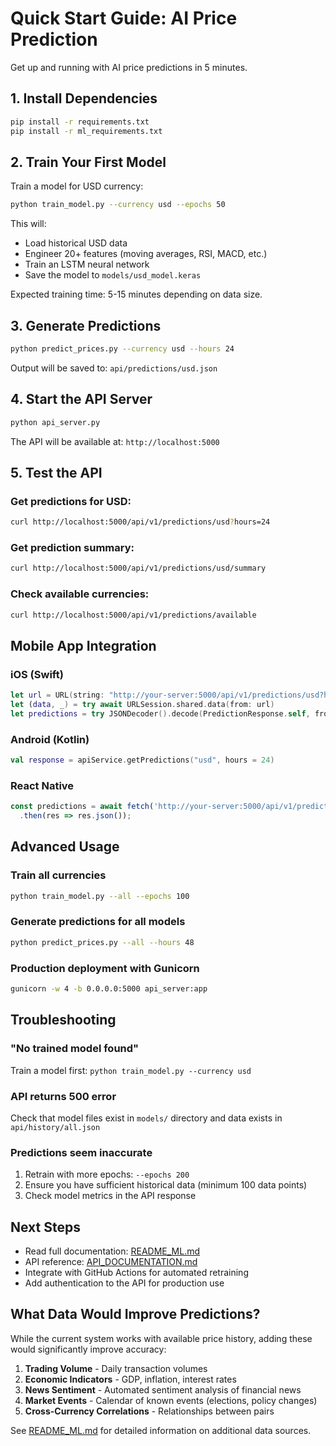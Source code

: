 # Quick Start Guide: AI Price Prediction

Get up and running with AI price predictions in 5 minutes.

## 1. Install Dependencies

```bash
pip install -r requirements.txt
pip install -r ml_requirements.txt
```

## 2. Train Your First Model

Train a model for USD currency:

```bash
python train_model.py --currency usd --epochs 50
```

This will:
- Load historical USD data
- Engineer 20+ features (moving averages, RSI, MACD, etc.)
- Train an LSTM neural network
- Save the model to `models/usd_model.keras`

Expected training time: 5-15 minutes depending on data size.

## 3. Generate Predictions

```bash
python predict_prices.py --currency usd --hours 24
```

Output will be saved to: `api/predictions/usd.json`

## 4. Start the API Server

```bash
python api_server.py
```

The API will be available at: `http://localhost:5000`

## 5. Test the API

### Get predictions for USD:
```bash
curl http://localhost:5000/api/v1/predictions/usd?hours=24
```

### Get prediction summary:
```bash
curl http://localhost:5000/api/v1/predictions/usd/summary
```

### Check available currencies:
```bash
curl http://localhost:5000/api/v1/predictions/available
```

## Mobile App Integration

### iOS (Swift)
```swift
let url = URL(string: "http://your-server:5000/api/v1/predictions/usd?hours=24")!
let (data, _) = try await URLSession.shared.data(from: url)
let predictions = try JSONDecoder().decode(PredictionResponse.self, from: data)
```

### Android (Kotlin)
```kotlin
val response = apiService.getPredictions("usd", hours = 24)
```

### React Native
```javascript
const predictions = await fetch('http://your-server:5000/api/v1/predictions/usd?hours=24')
  .then(res => res.json());
```

## Advanced Usage

### Train all currencies
```bash
python train_model.py --all --epochs 100
```

### Generate predictions for all models
```bash
python predict_prices.py --all --hours 48
```

### Production deployment with Gunicorn
```bash
gunicorn -w 4 -b 0.0.0.0:5000 api_server:app
```

## Troubleshooting

### "No trained model found"
Train a model first: `python train_model.py --currency usd`

### API returns 500 error
Check that model files exist in `models/` directory and data exists in `api/history/all.json`

### Predictions seem inaccurate
1. Retrain with more epochs: `--epochs 200`
2. Ensure you have sufficient historical data (minimum 100 data points)
3. Check model metrics in the API response

## Next Steps

- Read full documentation: [README_ML.md](README_ML.md)
- API reference: [API_DOCUMENTATION.md](API_DOCUMENTATION.md)
- Integrate with GitHub Actions for automated retraining
- Add authentication to the API for production use

## What Data Would Improve Predictions?

While the current system works with available price history, adding these would significantly improve accuracy:

1. **Trading Volume** - Daily transaction volumes
2. **Economic Indicators** - GDP, inflation, interest rates
3. **News Sentiment** - Automated sentiment analysis of financial news
4. **Market Events** - Calendar of known events (elections, policy changes)
5. **Cross-Currency Correlations** - Relationships between pairs

See [README_ML.md](README_ML.md) for detailed information on additional data sources.
